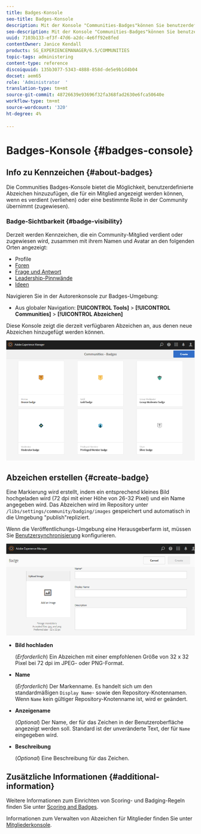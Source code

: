 ```yaml
---
title: Badges-Konsole
seo-title: Badges-Konsole
description: Mit der Konsole "Communities-Badges"können Sie benutzerdefinierte Abzeichen hinzufügen, die Mitgliedern angezeigt werden können, wenn sie eine bestimmte Rolle in der Community übernehmen (zugewiesen)
seo-description: Mit der Konsole "Communities-Badges"können Sie benutzerdefinierte Abzeichen hinzufügen, die Mitgliedern angezeigt werden können, wenn sie eine bestimmte Rolle in der Community übernehmen (zugewiesen)
uuid: 7103b133-ef3f-47d6-a2dc-4e6ff92e8fed
contentOwner: Janice Kendall
products: SG_EXPERIENCEMANAGER/6.5/COMMUNITIES
topic-tags: administering
content-type: reference
discoiquuid: 135b3077-5343-4888-858d-de5e9b1d4b04
docset: aem65
role: 'Administrator  '
translation-type: tm+mt
source-git-commit: 48726639e93696f32fa368fad2630e6fca50640e
workflow-type: tm+mt
source-wordcount: '320'
ht-degree: 4%

---
```



# Badges-Konsole {#badges-console}

## Info zu Kennzeichen {#about-badges}

Die Communities Badges-Konsole bietet die Möglichkeit, benutzerdefinierte Abzeichen hinzuzufügen, die für ein Mitglied angezeigt werden können, wenn es verdient (verliehen) oder eine bestimmte Rolle in der Community übernimmt (zugewiesen).

### Badge-Sichtbarkeit {#badge-visibility}

Derzeit werden Kennzeichen, die ein Community-Mitglied verdient oder zugewiesen wird, zusammen mit ihrem Namen und Avatar an den folgenden Orten angezeigt:

* Profile
* [Foren](/help/communities/forum.md)
* [Frage und Antwort](/help/communities/working-with-qna.md)
* [Leadership-Pinnwände](/help/communities/enabling-leaderboard.md)
* [Ideen](/help/communities/ideation-feature.md)

Navigieren Sie in der Autorenkonsole zur Badges-Umgebung:

* Aus globaler Navigation: **[!UICONTROL Tools]** > **[!UICONTROL Communities]** > **[!UICONTROL Abzeichen]**

Diese Konsole zeigt die derzeit verfügbaren Abzeichen an, aus denen neue Abzeichen hinzugefügt werden können.

![badges-homepage](assets/badges-homepage.png)

## Abzeichen erstellen {#create-badge}

Eine Markierung wird erstellt, indem ein entsprechend kleines Bild hochgeladen wird (72 dpi mit einer Höhe von 26-32 Pixel) und ein Name angegeben wird. Das Abzeichen wird im Repository unter `/libs/settings/community/badging/images` gespeichert und automatisch in die Umgebung &quot;publish&quot;repliziert.

Wenn die Veröffentlichungs-Umgebung eine Herausgeberfarm ist, müssen Sie [Benutzersynchronisierung](/help/communities/sync.md) konfigurieren.

![create-badge](assets/create-badge.png)

* **Bild hochladen**

   (*Erforderlich*) Ein Abzeichen mit einer empfohlenen Größe von 32 x 32 Pixel bei 72 dpi im JPEG- oder PNG-Format.

* **Name**

   (*Erforderlich*) Der Markenname. Es handelt sich um den standardmäßigen `Display Name`- sowie den Repository-Knotennamen. Wenn `Name` kein gültiger Repository-Knotenname ist, wird er geändert.

* **Anzeigename**

   (*Optional*) Der Name, der für das Zeichen in der Benutzeroberfläche angezeigt werden soll. Standard ist der unveränderte Text, der für `Name` eingegeben wird.

* **Beschreibung**

   (*Optional*) Eine Beschreibung für das Zeichen.

## Zusätzliche Informationen {#additional-information}

Weitere Informationen zum Einrichten von Scoring- und Badging-Regeln finden Sie unter [Scoring and Badges](/help/communities/implementing-scoring.md).

Informationen zum Verwalten von Abzeichen für Mitglieder finden Sie unter [Mitgliederkonsole](/help/communities/members.md).
